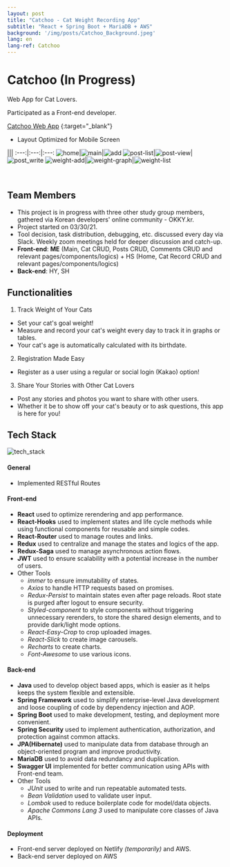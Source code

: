 ```yaml
---
layout: post
title: "Catchoo - Cat Weight Recording App"
subtitle: "React + Spring Boot + MariaDB + AWS"
background: '/img/posts/Catchoo_Background.jpeg'
lang: en
lang-ref: Catchoo
---
```

# Catchoo (In Progress)
Web App for Cat Lovers.

Participated as a Front-end developer.

[Catchoo Web App](http://catchoo-client-server.s3-website.ap-northeast-2.amazonaws.com/)
{:target="_blank"}

* Layout Optimized for Mobile Screen

|||
:---:|:---:|:---:
![home](/img/posts/Catchoo_home.png)|![main](/img/posts/Catchoo_main.png)|![add](/img/posts/Catchoo_add.png)
![post-list](/img/posts/Catchoo_post_list.png)|![post-view](/img/posts/Catchoo_post_view.png)|![post_write](/img/posts/Catchoo_post_write.png)
![weight-add](/img/posts/Catchoo_weight.png)|![weight-graph](/img/posts/Catchoo_weight-graph.png)|![weight-list](/img/posts/Catchoo_weight_list.png)

<br />

## Team Members
- This project is in progress with three other study group members, gathered via Korean developers' online community - OKKY.kr.
- Project started on 03/30/21.
- Tool decision, task distribution, debugging, etc. discussed every day via Slack. Weekly zoom meetings held for deeper discussion and catch-up.
- **Front-end**: **ME** (Main, Cat CRUD, Posts CRUD, Comments CRUD and relevant pages/components/logics) + HS (Home, Cat Record CRUD and relevant pages/components/logics)
- **Back-end**: HY, SH <br />

## Functionalities
1. Track Weight of Your Cats
- Set your cat's goal weight!
- Measure and record your cat's weight every day to track it in graphs or tables.
- Your cat's age is automatically calculated with its birthdate.

2. Registration Made Easy
- Register as a user using a regular or social login (Kakao) option!

3. Share Your Stories with Other Cat Lovers
- Post any stories and photos you want to share with other users.
- Whether it be to show off your cat's beauty or to ask questions, this app is here for you! <br />

## Tech Stack
![tech_stack](/img/posts/Catchoo_tech_stack.png) <br/>

#### General
- Implemented RESTful Routes <br/>

#### Front-end
- **React** used to optimize rerendering and app performance.
- **React-Hooks** used to implement states and life cycle methods while using functional components for reusable and simple codes.
- **React-Router** used to manage routes and links.
- **Redux** used to centralize and manage the states and logics of the app.
- **Redux-Saga** used to manage asynchronous action flows.
- **JWT** used to ensure scalability with a potential increase in the number of users.
- Other Tools
  * _immer_ to ensure immutability of states.
  * _Axios_ to handle HTTP requests based on promises.
  * _Redux-Persist_ to maintain states even after page reloads. Root state is purged after logout to ensure security. 
  * _Styled-component_ to style components without triggering unnecessary rerenders, to store the shared design elements, and to provide dark/light mode options.
  * _React-Easy-Crop_ to crop uploaded images.
  * _React-Slick_ to create image carousels.
  * _Recharts_ to create charts.
  * _Font-Awesome_  to use various icons.

#### Back-end
- **Java** used to develop object based apps, which is easier as it helps keeps the system flexible and extensible.
- **Spring Framework** used to simplify enterprise-level Java development and loose coupling of code by dependency injection and AOP.
- **Spring Boot** used to make development, testing, and deployment more convenient.
- **Spring Security** used to implement authentication, authorization, and protection against common attacks.
- **JPA(Hibernate)** used to manipulate data from database through an object-oriented program and improve productivity.
- **MariaDB** used to avoid data redundancy and duplication.
- **Swagger UI** implemented for better communication using APIs with Front-end team.
- Other Tools
  - *JUnit* used to write and run repeatable automated tests.
  - *Bean Validation* used to validate user input.
  - *Lombok* used to reduce boilerplate code for model/data objects. 
  - *Apache Commons Lang 3* used to manipulate core classes of Java APIs.

#### Deployment
- Front-end server deployed on Netlify *(temporarily)* and AWS.
- Back-end server deployed on AWS
